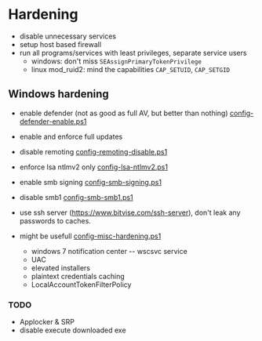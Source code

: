 # Hardening

* disable unnecessary services
* setup host based firewall
* run all programs/services with least privileges, separate service users
	* windows: don't miss `SEAssignPrimaryTokenPrivilege`
	* linux mod_ruid2: mind the capabilities `CAP_SETUID`, `CAP_SETGID`



## Windows hardening

* enable defender (not as good as full AV, but better than nothing) [config-defender-enable.ps1](tools/windows/toolbox/config-defender-enable.ps1)
* enable and enforce full updates

* disable remoting [config-remoting-disable.ps1](tools/windows/toolbox/config-remoting-disable.ps1)
* enforce lsa ntlmv2 only [config-lsa-ntlmv2.ps1](tools/windows/toolbox/config-lsa-ntlmv2.ps1)
* enable smb signing [config-smb-signing.ps1](tools/windows/toolbox/config-smb-signing.ps1)
* disable smb1 [config-smb-smb1.ps1](tools/windows/toolbox/config-smb-smb1.ps1)

* use ssh server (https://www.bitvise.com/ssh-server), don't leak any passwords to caches.

* might be usefull [config-misc-hardening.ps1](tools/windows/toolbox/config-misc-hardening.ps1)
	* windows 7 notification center -- wscsvc service
	* UAC
	* elevated installers
	* plaintext credentials caching
	* LocalAccountTokenFilterPolicy


### TODO
* Applocker & SRP
* disable execute downloaded exe
